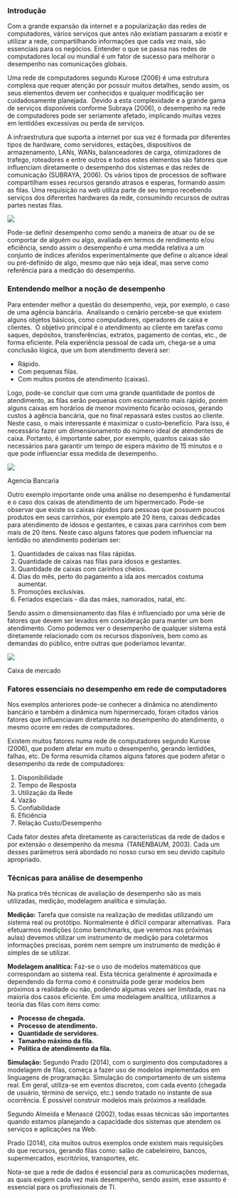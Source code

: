 ### Introdução

Com a grande expansão da internet e a popularização das redes de computadores, vários serviços que antes não existiam passaram a existir e utilizar a rede, compartilhando informações que cada vez mais, são essenciais para os negócios. Entender o que se passa nas redes de computadores local ou mundial é um fator de sucesso para melhorar o desempenho nas comunicações globais.

Uma rede de computadores segundo Kurose (2006) é uma estrutura complexa que requer atenção por possuir muitos detalhes, sendo assim, os seus elementos devem ser conhecidos e qualquer modificação ser cuidadosamente planejada.  Devido a esta complexidade e a grande gama de serviços disponíveis conforme Subraya (2006), o desempenho na rede de computadores pode ser seriamente afetado, implicando muitas vezes em lentidões excessivas ou perda de serviços.

A infraestrutura que suporta a internet por sua vez é formada por diferentes tipos de hardware, como servidores, estações, dispositivos de armazenamento, LANs, WANs, balanceadores de carga, otimizadores de trafego, roteadores e entre outros e todos estes elementos são fatores que influenciam diretamente o desempenho dos sistemas e das redes de comunicação (SUBRAYA, 2006). Os vários tipos de processos de software compartilham esses recursos gerando atrasos e esperas, formando assim as filas. Uma requisição na web utiliza parte de seu tempo recebendo serviços dos diferentes hardwares da rede, consumindo recursos de outras partes nestas filas.

[![](https://img.uninove.br/static/0/0/0/0/0/0/0/2/6/9/9/269998/13099.jpg)](https://img.uninove.br/static/0/0/0/0/0/0/0/2/6/9/9/269998/13099.jpg)

Pode-se definir desempenho como sendo a maneira de atuar ou de se comportar de alguém ou algo, avaliada em termos de rendimento e/ou eficiência, sendo assim o desempenho é uma medida relativa a um conjunto de índices aferidos experimentalmente que define o alcance ideal ou pré-definido de algo, mesmo que não seja ideal, mas serve como referência para a medição do desempenho.

### **Entendendo melhor a noção de desempenho**

Para entender melhor a questão do desempenho, veja, por exemplo, o caso de uma agência bancária.  Analisando o cenário percebe-se que existem alguns objetos básicos, como computadores, operadores de caixa e clientes.  O objetivo principal é o atendimento ao cliente em tarefas como saques, depósitos, transferências, extratos, pagamento de contas, etc., de forma eficiente. Pela experiência pessoal de cada um, chega-se a uma conclusão lógica, que um bom atendimento deverá ser:

- Rápido.
- Com pequenas filas.
- Com muitos pontos de atendimento (caixas).

Logo, pode-se concluir que com uma grande quantidade de pontos de atendimento, as filas serão pequenas com escoamento mais rápido, porém alguns caixas em horários de menor movimento ficarão ociosos, gerando custos à agência bancária, que no final repassará estes custos ao cliente. Neste caso, o mais interessante é maximizar o custo–benefício. Para isso, é necessário fazer um dimensionamento do número ideal de atendentes de caixa. Portanto, é importante saber, por exemplo, quantos caixas são necessários para garantir um tempo de espera máximo de 15 minutos e o que pode influenciar essa medida de desempenho.

[![](https://img.uninove.br/static/0/0/0/0/0/0/0/3/5/4/9/354959/24092.png)](https://img.uninove.br/static/0/0/0/0/0/0/0/3/5/4/9/354959/24092.png)

Agencia Bancaria

Outro exemplo importante onde uma análise no desempenho é fundamental e o caso dos caixas de atendimento de um hipermercado. Pode-se observar que existe os caixas rápidos para pessoas que possuem poucos produtos em seus carrinhos, por exemplo até 20 itens, caixas dedicadas para atendimento de idosos e gestantes, e caixas para carrinhos com bem mais de 20 itens. Neste caso alguns fatores que podem influenciar na lentidão no atendimento poderiam ser:

1. Quantidades de caixas nas filas rápidas.
2. Quantidade de caixas nas filas para idosos e gestantes.
3. Quantidade de caixas com carinhos cheios.
4. Dias do mês, perto do pagamento a ida aos mercados costuma aumentar.
5. Promoções exclusivas.
6. Feriados especiais - dia das mães, namorados, natal, etc.

Sendo assim o dimensionamento das filas é influenciado por uma série de fatores que devem ser levados em consideração para manter um bom atendimento. Como podemos ver o desempenho de qualquer sistema está diretamente relacionado com os recursos disponíveis, bem como as demandas do público, entre outras que poderíamos levantar.

[![](https://img.uninove.br/static/0/0/0/0/0/0/0/0/1/6/1/16144/shutterstock_128231780.jpg)](https://img.uninove.br/static/0/0/0/0/0/0/0/0/1/6/1/16144/shutterstock_128231780.jpg)

Caixa de mercado

### Fatores essenciais no desempenho em rede de computadores

Nos exemplos anteriores pode-se conhecer a dinâmica no atendimento bancário e também a dinâmica num hipermercado, foram citados vários fatores que influenciavam diretamente no desempenho do atendimento, o mesmo ocorre em redes de computadores.

Existem muitos fatores numa rede de computadores segundo Kurose (2006), que podem afetar em muito o desempenho, gerando lentidões, falhas, etc. De forma resumida citamos alguns fatores que podem afetar o desempenho da rede de computadores:

1. Disponibilidade
2. Tempo de Resposta
3. Utilização da Rede
4. Vazão
5. Confiabilidade
6. Eficiência
7. Relação Custo/Desempenho

Cada fator destes afeta diretamente as características da rede de dados e por extensão o desempenho da mesma  (TANENBAUM, 2003). Cada um desses parâmetros será abordado no nosso curso em seu devido capitulo apropriado.

### Técnicas para análise de desempenho

Na pratica três técnicas de avaliação de desempenho são as mais utilizadas, medição, modelagem analítica e simulação.

**Medição:** Tarefa que consiste na realização de medidas utilizando um sistema real ou protótipo. Normalmente é difícil comparar alternativas.  Para efetuarmos medições (como benchmarks, que veremos nas próximas aulas) devemos utilizar um instrumento de medição para coletarmos informações precisas, porém nem sempre um instrumento de medição é simples de se utilizar.

**Modelagem analítica:** Faz-se o uso de modelos matemáticos que correspondam ao sistema real. Esta técnica geralmente é aproximada e dependendo da forma como é construída pode gerar modelos bem próximos a realidade ou não, podendo algumas vezes ser limitada, mas na maioria dos casos eficiente. Em uma modelagem analítica, utilizamos a teoria das filas com itens como:

- **Processo de chegada.**
- **Processo de atendimento.**
- **Quantidade de servidores.**
- **Tamanho máximo da fila.**
- **Política de atendimento da fila.**

**Simulação:** Segundo Prado (2014), com o surgimento dos computadores a modelagem de filas, começa a fazer uso de modelos implementados em linguagens de programação. Simulação do comportamento de um sistema real. Em geral, utiliza-se em eventos discretos, com cada evento (chegada de usuário, término de serviço, etc.) sendo tratado no instante de sua ocorrência. É possível construir modelos mais próximos a realidade.

Segundo Almeida e Menascé (2002), todas essas técnicas são importantes quando estamos planejando a capacidade dos sistemas que atendem os serviços e aplicações na Web.

Prado (2014), cita muitos outros exemplos onde existem mais requisições do que recursos, gerando filas como: salão de cabeleireiro, bancos, supermercados, escritórios, transportes, etc.

Nota-se que a rede de dados é essencial para as comunicações modernas, as quais exigem cada vez mais desempenho, sendo assim, esse assunto é essencial para os profissionais de TI.